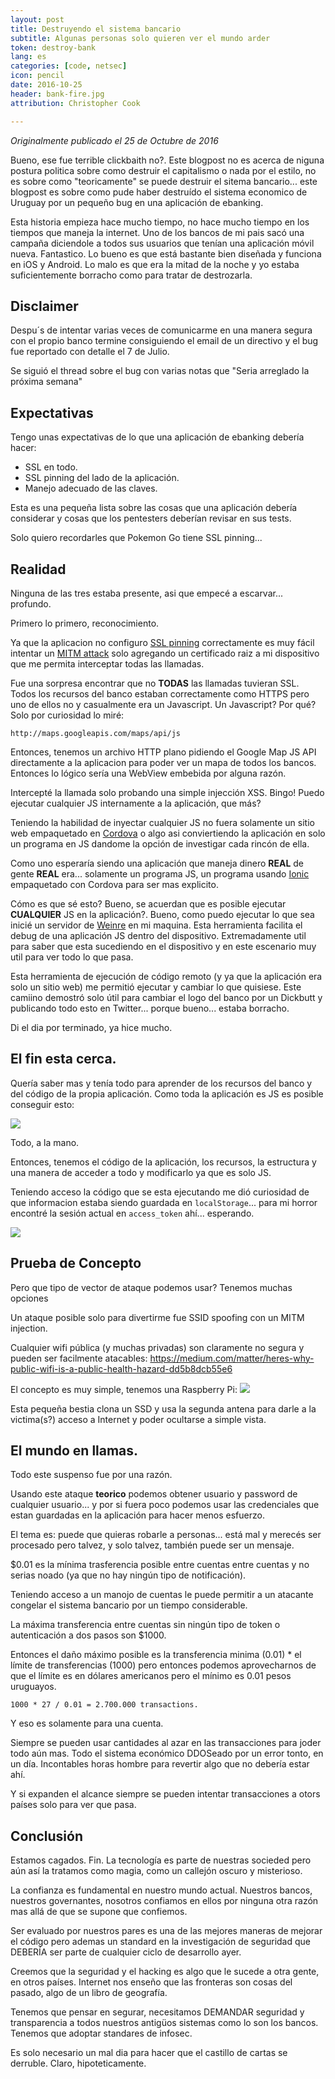 ```yaml
---
layout: post
title: Destruyendo el sistema bancario
subtitle: Algunas personas solo quieren ver el mundo arder
token: destroy-bank
lang: es
categories: [code, netsec]
icon: pencil
date: 2016-10-25
header: bank-fire.jpg
attribution: Christopher Cook

---
```

_Originalmente publicado el 25 de Octubre de 2016_

Bueno, ese fue terrible clickbaith no?. Este blogpost no es acerca de niguna
postura politica sobre como destruir el capitalismo o nada por el estilo, no es
sobre como "teoricamente" se puede destruir el sitema bancario... este blogpost
es sobre como pude haber destruído el sistema economico de Uruguay por un
pequeño bug en una aplicación de ebanking.

Esta historia empieza hace mucho tiempo, no hace mucho tiempo en los tiempos que
maneja la internet.
Uno de los bancos de mi pais sacó una campaña diciendole a todos sus usuarios
que tenían una aplicación móvil nueva. Fantastico.
Lo bueno es que está bastante bien diseñada y funciona en iOS y Android.
Lo malo es que era la mitad de la noche y yo estaba suficientemente borracho
como para tratar de destrozarla.

## Disclaimer

Despu´s de intentar varias veces de comunicarme en una manera segura con el
propio banco termine consiguiendo el email de un directivo y el bug fue
reportado con detalle el 7 de Julio.

Se siguió el thread sobre el bug con varias notas que "Seria arreglado la
próxima semana"

## Expectativas

Tengo unas expectativas de lo que una aplicación de ebanking debería hacer:

* SSL en todo.
* SSL pinning del lado de la aplicación.
* Manejo adecuado de las claves.

Esta es una pequeña lista sobre las cosas que una aplicación debería considerar
y cosas que los pentesters deberían revisar en sus tests.

Solo quiero recordarles que Pokemon Go tiene SSL pinning...

## Realidad

Ninguna de las tres estaba presente, asi que empecé a escarvar... profundo.

Primero lo primero, reconocimiento.

Ya que la aplicacion no configuro [SSL pinning](https://www.owasp.org/index.php/Certificate_and_Public_Key_Pinning) correctamente
es muy fácil intentar un [MITM attack](https://en.wikipedia.org/wiki/Man-in-the-middle_attack)
solo agregando un certificado raiz a mi dispositivo que me permita interceptar
todas las llamadas.

Fue una sorpresa encontrar que no **TODAS** las llamadas tuvieran SSL.
Todos los recursos del banco estaban correctamente como HTTPS pero uno de ellos
no y casualmente era un Javascript.
Un Javascript? Por qué? Solo por curiosidad lo miré:

```
http://maps.googleapis.com/maps/api/js
```

Entonces, tenemos un archivo HTTP plano pidiendo el Google Map JS API
directamente a la aplicacion para poder ver un mapa de todos los bancos.
Entonces lo lógico sería una WebView embebida por alguna razón.

Intercepté la llamada solo probando una simple injección XSS. Bingo! Puedo
ejecutar cualquier JS internamente a la aplicación, que más?

Teniendo la habilidad de inyectar cualquier JS no fuera solamente un sitio web
empaquetado en [Cordova](https://cordova.apache.org/) o algo asi conviertiendo
la aplicación en solo un programa en JS dandome la opción de investigar cada
rincón de ella.

Como uno esperaría siendo una aplicación que maneja dinero **REAL** de gente
**REAL** era... solamente un programa JS, un programa usando [Ionic](http://ionicframework.com/)
empaquetado con Cordova para ser mas explicito.

Cómo es que sé esto? Bueno, se acuerdan que es posible ejecutar **CUALQUIER** JS
en la aplicación?.
Bueno, como puedo ejecutar lo que sea inicié un servidor de [Weinre](https://people.apache.org/~pmuellr/weinre/docs/latest/Home.html) en mi maquina.
Esta herramienta facilita el debug de una aplicación JS dentro del dispositivo.
Extremadamente util para saber que esta sucediendo en el dispositivo y en este
escenario muy util para ver todo lo que pasa.

Esta herramienta de ejecución de código remoto (y ya que la aplicación era solo
un sitio web) me permitió ejecutar y cambiar lo que quisiese.
Este camiino demostró solo útil para cambiar el logo del banco por un Dickbutt y
publicando todo esto en Twitter... porque bueno... estaba borracho.

Di el dia por terminado, ya hice mucho.

## El fin esta cerca.

Quería saber mas y tenía todo para aprender de los recursos del banco y del
código de la propia aplicación. Como toda la aplicación es JS es posible
conseguir esto:

![](/img/blog/bank-code.png)

Todo, a la mano.

Entonces, tenemos el código de la aplicación, los recursos, la estructura y una
manera de acceder a todo y modificarlo ya que es solo JS.

Teniendo acceso la código que se esta ejecutando me dió curiosidad de que
informacion estaba siendo guardada en `localStorage`... para mi horror encontré
la sesión actual en `access_token` ahí... esperando.

![](/img/blog/bank-localstorage.jpg)

## Prueba de Concepto

Pero que tipo de vector de ataque podemos usar?
Tenemos muchas opciones

Un ataque posible solo para divertirme fue SSID spoofing con un MITM injection.

Cualquier wifi pública (y muchas privadas) son claramente no segura y pueden ser
facilmente atacables: https://medium.com/matter/heres-why-public-wifi-is-a-public-health-hazard-dd5b8dcb55e6

El concepto es muy simple, tenemos una Raspberry Pi:
![](/img/blog/pi-in-the-middle.jpg)

Esta pequeña bestia clona un SSD y usa la segunda antena para darle a la
victima(s?) acceso a Internet y poder ocultarse a simple vista.

## El mundo en llamas.

Todo este suspenso fue por una razón.

Usando este ataque **teorico** podemos obtener usuario y password de cualquier
usuario... y por si fuera poco podemos usar las credenciales que estan guardadas
en la aplicación para hacer menos esfuerzo.

El tema es: puede que quieras robarle a personas... está mal y merecés ser
procesado pero talvez, y solo talvez, también puede ser un mensaje.

$0.01 es la mínima trasferencia posible entre cuentas entre cuentas y no serias
noado (ya que no hay ningún tipo de notificación).

Teniendo acceso a un manojo de cuentas le puede permitir a un atacante congelar
el sistema bancario por un tiempo considerable.

La máxima transferencia entre cuentas sin ningún tipo de token o autenticación a
dos pasos son $1000.

Entonces el daño máximo posible es la transferencia minima (0.01) * el límite de
transferencias (1000) pero entonces podemos aprovecharnos de que el límite es en
dólares americanos pero el mínimo es 0.01 pesos uruguayos.

```
1000 * 27 / 0.01 = 2.700.000 transactions.
```

Y eso es solamente para una cuenta.

Siempre se pueden usar cantidades al azar en las transacciones para joder todo
aún mas.
Todo el sistema económico DDOSeado por un error tonto, en un día. Incontables
horas hombre para revertir algo que no debería estar ahí.

Y si expanden el alcance siempre se pueden intentar transacciones a otors países
solo para ver que pasa.

## Conclusión

Estamos cagados. Fin.
La tecnología es parte de nuestras socieded pero aún así la tratamos como magia,
como un callejón oscuro y misterioso.

La confianza es fundamental en nuestro mundo actual. Nuestros bancos, nuestros
governantes, nosotros confiamos en ellos por ninguna otra razón mas allá de que
se supone que confiemos.

Ser evaluado por nuestros pares es una de las mejores maneras de mejorar el
código pero ademas un standard en la investigación de seguridad que DEBERÍA ser
parte de cualquier ciclo de desarrollo ayer.

Creemos que la seguridad y el hacking es algo que le sucede a otra gente, en
otros países. Internet nos enseño que las fronteras son cosas del pasado, algo
de un libro de geografía.

Tenemos que pensar en segurar, necesitamos DEMANDAR seguridad y transparencia a
todos nuestros antigüos sistemas como lo son los bancos. Tenemos que adoptar
standares de infosec.

Es solo necesario un mal dia para hacer que el castillo de cartas se derruble.
Claro, hipoteticamente.

